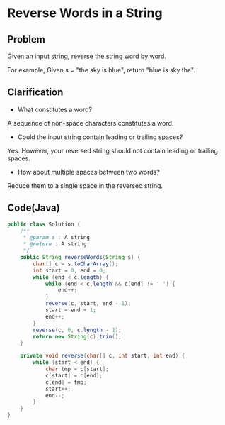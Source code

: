 # Reverse Words in a String

## Problem

Given an input string, reverse the string word by word.

For example,
Given s = "the sky is blue",
return "blue is sky the".

## Clarification

- What constitutes a word?

A sequence of non-space characters constitutes a word.

- Could the input string contain leading or trailing spaces?

Yes. However, your reversed string should not contain leading or trailing spaces.

- How about multiple spaces between two words?

Reduce them to a single space in the reversed string.

## Code(Java)

```java
public class Solution {
    /**
     * @param s : A string
     * @return : A string
     */
    public String reverseWords(String s) {
        char[] c = s.toCharArray();
        int start = 0, end = 0;
        while (end < c.length) {
            while (end < c.length && c[end] != ' ') {
                end++;
            }
            reverse(c, start, end - 1);
            start = end + 1;
            end++;
        }
        reverse(c, 0, c.length - 1);
        return new String(c).trim();
    }

    private void reverse(char[] c, int start, int end) {
        while (start < end) {
            char tmp = c[start];
            c[start] = c[end];
            c[end] = tmp;
            start++;
            end--;
        }
    }
}
```
